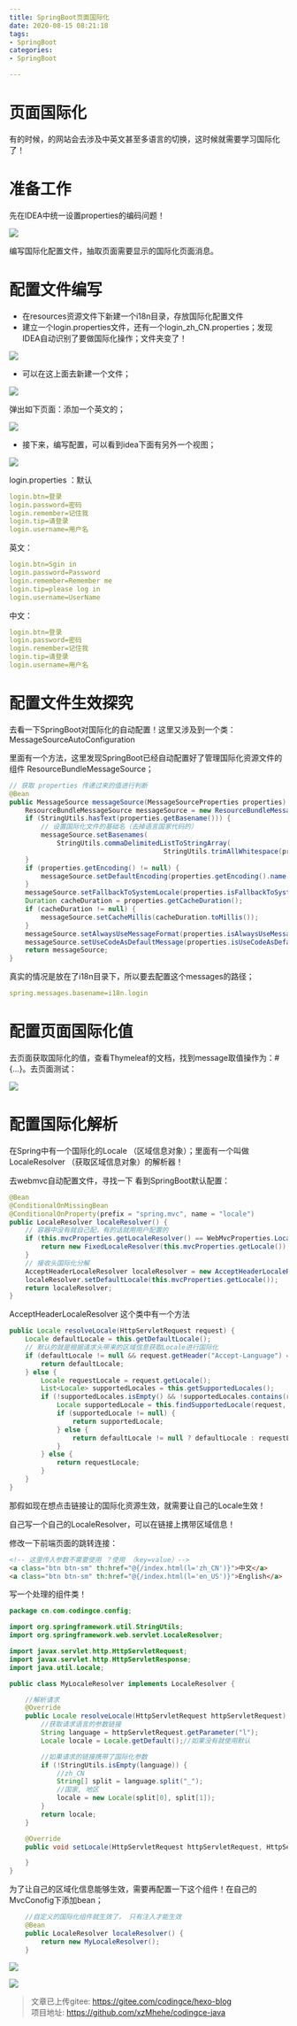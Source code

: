 ```yaml
---
title: SpringBoot页面国际化
date: 2020-08-15 08:21:18
tags:
- SpringBoot
categories: 
- SpringBoot

---
```


# 页面国际化
有的时候，的网站会去涉及中英文甚至多语言的切换，这时候就需要学习国际化了！
# 准备工作
先在IDEA中统一设置properties的编码问题！

![](https://cdn.jsdelivr.net/gh/xzMhehe/StaticFile_CDN/static/img/202108221006425.png)

编写国际化配置文件，抽取页面需要显示的国际化页面消息。

# 配置文件编写
- 在resources资源文件下新建一个i18n目录，存放国际化配置文件
- 建立一个login.properties文件，还有一个login_zh_CN.properties；发现IDEA自动识别了要做国际化操作；文件夹变了！

![](https://cdn.jsdelivr.net/gh/xzMhehe/StaticFile_CDN/static/img/202108221007868.png)

- 可以在这上面去新建一个文件；

![](https://cdn.jsdelivr.net/gh/xzMhehe/StaticFile_CDN/static/img/202108221007652.png)

弹出如下页面：添加一个英文的；

![](https://cdn.jsdelivr.net/gh/xzMhehe/StaticFile_CDN/static/img/202108221007129.png)

- 接下来，编写配置，可以看到idea下面有另外一个视图；

![](https://cdn.jsdelivr.net/gh/xzMhehe/StaticFile_CDN/static/img/202108221008236.png)

login.properties ：默认

```yaml
login.btn=登录
login.password=密码
login.remember=记住我
login.tip=请登录
login.username=用户名
```

英文：
```yaml
login.btn=Sgin in
login.password=Password
login.remember=Remember me
login.tip=please log in
login.username=UserName
```
中文：
```yaml
login.btn=登录
login.password=密码
login.remember=记住我
login.tip=请登录
login.username=用户名
```

# 配置文件生效探究
去看一下SpringBoot对国际化的自动配置！这里又涉及到一个类：MessageSourceAutoConfiguration

里面有一个方法，这里发现SpringBoot已经自动配置好了管理国际化资源文件的组件 ResourceBundleMessageSource；
```java
// 获取 properties 传递过来的值进行判断
@Bean
public MessageSource messageSource(MessageSourceProperties properties) {
    ResourceBundleMessageSource messageSource = new ResourceBundleMessageSource();
    if (StringUtils.hasText(properties.getBasename())) {
        // 设置国际化文件的基础名（去掉语言国家代码的）
        messageSource.setBasenames(
            StringUtils.commaDelimitedListToStringArray(
                                       StringUtils.trimAllWhitespace(properties.getBasename())));
    }
    if (properties.getEncoding() != null) {
        messageSource.setDefaultEncoding(properties.getEncoding().name());
    }
    messageSource.setFallbackToSystemLocale(properties.isFallbackToSystemLocale());
    Duration cacheDuration = properties.getCacheDuration();
    if (cacheDuration != null) {
        messageSource.setCacheMillis(cacheDuration.toMillis());
    }
    messageSource.setAlwaysUseMessageFormat(properties.isAlwaysUseMessageFormat());
    messageSource.setUseCodeAsDefaultMessage(properties.isUseCodeAsDefaultMessage());
    return messageSource;
}
```

真实的情况是放在了i18n目录下，所以要去配置这个messages的路径；

```yaml
spring.messages.basename=i18n.login
```
# 配置页面国际化值
去页面获取国际化的值，查看Thymeleaf的文档，找到message取值操作为：#{...}。去页面测试：

![](https://cdn.jsdelivr.net/gh/xzMhehe/StaticFile_CDN/static/img/202108221008424.png)

# 配置国际化解析
在Spring中有一个国际化的Locale （区域信息对象）；里面有一个叫做LocaleResolver （获取区域信息对象）的解析器！

去webmvc自动配置文件，寻找一下  看到SpringBoot默认配置：

```java
@Bean
@ConditionalOnMissingBean
@ConditionalOnProperty(prefix = "spring.mvc", name = "locale")
public LocaleResolver localeResolver() {
    // 容器中没有就自己配，有的话就用用户配置的
    if (this.mvcProperties.getLocaleResolver() == WebMvcProperties.LocaleResolver.FIXED) {
        return new FixedLocaleResolver(this.mvcProperties.getLocale());
    }
    // 接收头国际化分解
    AcceptHeaderLocaleResolver localeResolver = new AcceptHeaderLocaleResolver();
    localeResolver.setDefaultLocale(this.mvcProperties.getLocale());
    return localeResolver;
}
```

AcceptHeaderLocaleResolver 这个类中有一个方法
```java
public Locale resolveLocale(HttpServletRequest request) {
    Locale defaultLocale = this.getDefaultLocale();
    // 默认的就是根据请求头带来的区域信息获取Locale进行国际化
    if (defaultLocale != null && request.getHeader("Accept-Language") == null) {
        return defaultLocale;
    } else {
        Locale requestLocale = request.getLocale();
        List<Locale> supportedLocales = this.getSupportedLocales();
        if (!supportedLocales.isEmpty() && !supportedLocales.contains(requestLocale)) {
            Locale supportedLocale = this.findSupportedLocale(request, supportedLocales);
            if (supportedLocale != null) {
                return supportedLocale;
            } else {
                return defaultLocale != null ? defaultLocale : requestLocale;
            }
        } else {
            return requestLocale;
        }
    }
}
```

那假如现在想点击链接让的国际化资源生效，就需要让自己的Locale生效！

自己写一个自己的LocaleResolver，可以在链接上携带区域信息！

修改一下前端页面的跳转连接：

```html
<!-- 这里传入参数不需要使用 ？使用 （key=value）-->
<a class="btn btn-sm" th:href="@{/index.html(l='zh_CN')}">中文</a>
<a class="btn btn-sm" th:href="@{/index.html(l='en_US')}">English</a>
```

写一个处理的组件类！
```java
package cn.com.codingce.config;

import org.springframework.util.StringUtils;
import org.springframework.web.servlet.LocaleResolver;

import javax.servlet.http.HttpServletRequest;
import javax.servlet.http.HttpServletResponse;
import java.util.Locale;

public class MyLocaleResolver implements LocaleResolver {

    //解析请求
    @Override
    public Locale resolveLocale(HttpServletRequest httpServletRequest) {
        //获取请求语言的参数链接
        String language = httpServletRequest.getParameter("l");
        Locale locale = Locale.getDefault();//如果没有就使用默认

        //如果请求的链接携带了国际化参数
        if (!StringUtils.isEmpty(language)) {
            //zh_CN
            String[] split = language.split("_");
            //国家, 地区
            locale = new Locale(split[0], split[1]);
        }
        return locale;
    }

    @Override
    public void setLocale(HttpServletRequest httpServletRequest, HttpServletResponse httpServletResponse, Locale locale) {

    }
}
```

为了让自己的区域化信息能够生效，需要再配置一下这个组件！在自己的MvcConofig下添加bean；
```java
    //自定义的国际化组件就生效了， 只有注入才能生效
    @Bean
    public LocaleResolver localeResolver() {
        return new MyLocaleResolver();
    }
```
![](https://cdn.jsdelivr.net/gh/xzMhehe/StaticFile_CDN/static/img/202108221009659.png)

![](https://cdn.jsdelivr.net/gh/xzMhehe/StaticFile_CDN/static/img/202108221009493.png)






>文章已上传gitee: https://gitee.com/codingce/hexo-blog   
>项目地址: https://github.com/xzMhehe/codingce-java